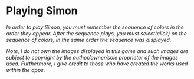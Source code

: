 # Playing Simon

*In order to play Simon, you must remember the sequence of colors in the order they appear. After the sequence plays, you must select(click) on the sequence of colors, in the same order the sequence was displayed.*

*Note, I do not own the images displayed in this game and such images are subject to copyright by the author/owner/sole proprietor of the images used. Furthermore, I give credit to those who have created the works used within the apps.*